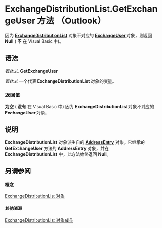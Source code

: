 
# ExchangeDistributionList.GetExchangeUser 方法 （Outlook）

因为 **[ExchangeDistributionList](2830dfba-6c0a-a81f-6b98-92ac2aafb59d.md)** 对象不对应的 **[ExchangeUser](6ec117d1-7fdb-aa36-b567-1242f8238df0.md)** 对象，则返回 **Null** ( **不** 在 Visual Basic 中)。


## 语法

 _表达式_. **GetExchangeUser**

 _表达式_ 一个代表 **ExchangeDistributionList** 对象的变量。


### 返回值

 **为空** ( **没有** 在 Visual Basic 中) 因为 **ExchangeDistributionList** 对象不对应的 **ExchangeUser** 对象。


## 说明

 **ExchangeDistributionList** 对象派生自的 **[AddressEntry](d4a0a85e-8bab-bc56-57bc-d70c3c570c8e.md)** 对象。它继承的 **GetExchangeUser** 方法的 **AddressEntry** 对象，并在 **ExchangeDistributionList** 中，此方法始终返回 **Null**。


## 另请参阅


#### 概念


[ExchangeDistributionList 对象](2830dfba-6c0a-a81f-6b98-92ac2aafb59d.md)
#### 其他资源


[ExchangeDistributionList 对象成员](89105487-3e5b-ee8b-02e0-33ad42bd2fbe.md)
